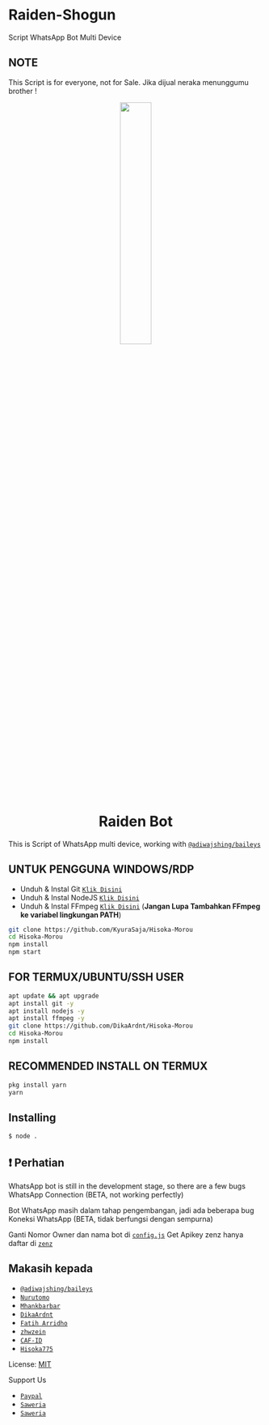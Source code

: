 # Raiden-Shogun
Script WhatsApp Bot Multi Device 

## NOTE
This Script is for everyone, not for Sale. Jika dijual neraka menunggumu brother !

<p align="center">
	<img src="https://cms.dailysocial.id/wp-content/uploads/2021/08/1a9ca195f86a8ac79732b9d7d296c42f_Genshin-Impact-2.1-update-with-Raiden-Shogun-and-Kokomi.jpg" width="35%" style="margin-left: auto;margin-right: auto;display: block;">
</p>
<h1 align="center">Raiden Bot</h1>

This is Script of WhatsApp multi device, working with [`@adiwajshing/baileys`](https://github.com/adiwajshing/baileys)

## UNTUK PENGGUNA WINDOWS/RDP

* Unduh & Instal Git [`Klik Disini`](https://git-scm.com/downloads)
* Unduh & Instal NodeJS [`Klik Disini`](https://nodejs.org/en/download)
* Unduh & Instal FFmpeg [`Klik Disini`](https://ffmpeg.org/download.html) (**Jangan Lupa Tambahkan FFmpeg ke variabel lingkungan PATH**)

```bash
git clone https://github.com/KyuraSaja/Hisoka-Morou
cd Hisoka-Morou
npm install
npm start
```

## FOR TERMUX/UBUNTU/SSH USER

```bash
apt update && apt upgrade
apt install git -y
apt install nodejs -y
apt install ffmpeg -y
git clone https://github.com/DikaArdnt/Hisoka-Morou
cd Hisoka-Morou
npm install
```

## RECOMMENDED INSTALL ON TERMUX

```bash
pkg install yarn
yarn
```

## Installing
```bash
$ node .
```

## ❗ Perhatian
WhatsApp bot is still in the development stage, so there are a few bugs
WhatsApp Connection (BETA, not working perfectly)

Bot WhatsApp masih dalam tahap pengembangan, jadi ada beberapa bug
Koneksi WhatsApp (BETA, tidak berfungsi dengan sempurna)



Ganti Nomor Owner dan nama bot di [`config.js`](https://github.com/DikaArdnt/Hisoka-Morou/blob/master/config.js)
Get Apikey zenz hanya daftar di [`zenz`](https://zenzapi.xyz)


## Makasih kepada
* [`@adiwajshing/baileys`](https://github.com/adiwajshing/baileys)
* [`Nurutomo`](https://github.com/Nurutomo)
* [`Mhankbarbar`](https://github.com/MhankBarBar)
* [`DikaArdnt`](https://github.com/DikaArdnt)
* [`Fatih Arridho`](https://github.com/FatihArridho)
* [`zhwzein`](https://github.com/zhwzein)
* [`CAF-ID`](https://github.com/CAF-ID)
* [`Hisoka775`](https://github.com/Hisoka775)


License: [MIT](https://en.wikipedia.org/wiki/MIT_License)

Support Us
* [`Paypal`](https://www.paypal.me/Cakhaho)
* [`Saweria`](https://saweria.co/DikaArdnt)
* [`Saweria`](https://saweria.co/ArdhiRahma)
